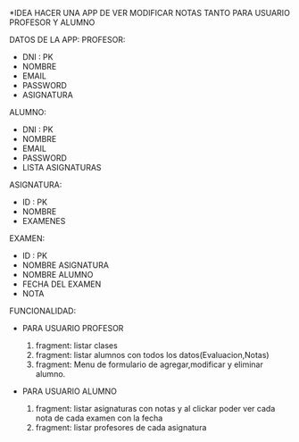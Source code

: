 
*IDEA HACER UNA APP DE VER MODIFICAR NOTAS TANTO PARA USUARIO PROFESOR Y ALUMNO

DATOS DE LA APP:
PROFESOR:
- DNI : PK
- NOMBRE
- EMAIL
- PASSWORD
- ASIGNATURA

ALUMNO:
- DNI : PK
- NOMBRE
- EMAIL
- PASSWORD
- LISTA ASIGNATURAS

ASIGNATURA:
- ID : PK
- NOMBRE
- EXAMENES

EXAMEN:
- ID : PK
- NOMBRE ASIGNATURA
- NOMBRE ALUMNO
- FECHA DEL EXAMEN
- NOTA

FUNCIONALIDAD:
  
- PARA USUARIO PROFESOR
    1. fragment: listar clases
    2. fragment: listar alumnos con todos los datos(Evaluacion,Notas)
    3. fragment: Menu de formulario de agregar,modificar y eliminar alumno.

- PARA USUARIO ALUMNO
    1. fragment: listar asignaturas con notas y al clickar poder ver cada nota de cada examen con la fecha
    2. fragment: listar profesores de cada asignatura
   
